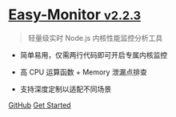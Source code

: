 # <a href="#">Easy-Monitor <small>v2.2.3</small></a>

> 轻量级实时 Node.js 内核性能监控分析工具

- 简单易用，仅需两行代码即可开启专属内核监控

- 高 CPU 运算函数 + Memory 泄漏点排查

- 支持深度定制以适配不同场景

[GitHub](https://github.com/hyj1991/easy-monitor/)
[Get Started](#easy-monitor-20)